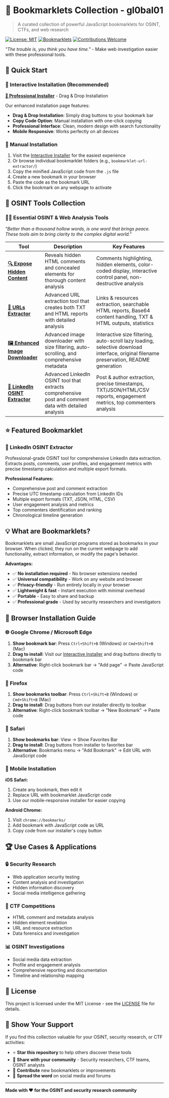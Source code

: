 # 🔖 Bookmarklets Collection - gl0bal01

> A curated collection of powerful JavaScript bookmarklets for OSINT, CTFs, and web research

[![License: MIT](https://img.shields.io/badge/License-MIT-yellow.svg)](https://opensource.org/licenses/MIT)
[![Bookmarklets](https://img.shields.io/badge/bookmarklets-4+-blue.svg)](.)
[![Contributions Welcome](https://img.shields.io/badge/contributions-welcome-brightgreen.svg)](CONTRIBUTING.md)

*"The trouble is, you think you have time."* - Make web investigation easier with these professional tools.

## 🚀 Quick Start

### 📱 Interactive Installation (Recommended)
**[🔖 Professional Installer](install.html)** - Drag & Drop Installation

Our enhanced installation page features:
- **Drag & Drop Installation**: Simply drag buttons to your bookmark bar
- **Copy Code Option**: Manual installation with one-click copying
- **Professional Interface**: Clean, modern design with search functionality
- **Mobile Responsive**: Works perfectly on all devices

### 📖 Manual Installation
1. Visit the [Interactive Installer](install.html) for the easiest experience
2. Or browse individual bookmarklet folders (e.g., `bookmarklet-url-extractor/`)
3. Copy the minified JavaScript code from the `.js` file
4. Create a new bookmark in your browser
5. Paste the code as the bookmark URL
6. Click the bookmark on any webpage to activate

## 📂 OSINT Tools Collection

### 🕵️‍♂️ Essential OSINT & Web Analysis Tools
*"Better than a thousand hollow words, is one word that brings peace. These tools aim to bring clarity to the complex digital world."*

| Tool | Description | Key Features |
|------|-------------|--------------|
| [**🔍 Expose Hidden Content**](bookmarklet-expose-hidden/) | Reveals hidden HTML comments and concealed elements for thorough content analysis | Comments highlighting, hidden elements, color-coded display, interactive control panel, non-destructive analysis |
| [**🔗 URLs Extractor**](bookmarklet-url-extractor/) | Advanced URL extraction tool that creates both TXT and HTML reports with detailed analysis | Links & resources extraction, searchable HTML reports, Base64 content handling, TXT & HTML outputs, statistics |
| [**🖼️ Enhanced Image Downloader**](bookmarklet-image-batch-dl/) | Advanced image downloader with size filtering, auto-scrolling, and comprehensive metadata | Interactive size filtering, auto-scroll lazy loading, selective download interface, original filename preservation, README generation |
| [**📄 LinkedIn OSINT Extractor**](bookmarklet-linkedin-osint-extractor/) | Advanced LinkedIn OSINT tool that extracts comprehensive post and comment data with detailed analysis | Post & author extraction, precise timestamps, TXT/JSON/HTML/CSV reports, engagement metrics, top commenters analysis |

## ⭐ Featured Bookmarklet

### 📄 LinkedIn OSINT Extractor
Professional-grade OSINT tool for comprehensive LinkedIn data extraction. Extracts posts, comments, user profiles, and engagement metrics with precise timestamp calculation and multiple export formats.

**Professional Features:**
- Comprehensive post and comment extraction
- Precise UTC timestamp calculation from LinkedIn IDs
- Multiple export formats (TXT, JSON, HTML, CSV)
- User engagement analysis and metrics
- Top commenters identification and ranking
- Chronological timeline generation

## 💡 What are Bookmarklets?

Bookmarklets are small JavaScript programs stored as bookmarks in your browser. When clicked, they run on the current webpage to add functionality, extract information, or modify the page's behavior.

**Advantages:**
- ✅ **No installation required** - No browser extensions needed
- ✅ **Universal compatibility** - Work on any website and browser
- ✅ **Privacy-friendly** - Run entirely locally in your browser
- ✅ **Lightweight & fast** - Instant execution with minimal overhead
- ✅ **Portable** - Easy to share and backup
- ✅ **Professional grade** - Used by security researchers and investigators

## 🔧 Browser Installation Guide

### 🌐 Google Chrome / Microsoft Edge
1. **Show bookmark bar**: Press `Ctrl+Shift+B` (Windows) or `Cmd+Shift+B` (Mac)
2. **Drag to install**: Visit our [Interactive Installer](install.html) and drag buttons directly to bookmark bar
3. **Alternative**: Right-click bookmark bar → "Add page" → Paste JavaScript code

### 🦊 Firefox
1. **Show bookmarks toolbar**: Press `Ctrl+Shift+B` (Windows) or `Cmd+Shift+B` (Mac)
2. **Drag to install**: Drag buttons from our installer directly to toolbar
3. **Alternative**: Right-click bookmark toolbar → "New Bookmark" → Paste code

### 🧭 Safari
1. **Show bookmarks bar**: View → Show Favorites Bar
2. **Drag to install**: Drag buttons from installer to favorites bar
3. **Alternative**: Bookmarks menu → "Add Bookmark" → Edit URL with JavaScript code

### 📱 Mobile Installation
**iOS Safari:** 
1. Create any bookmark, then edit it
2. Replace URL with bookmarklet JavaScript code
3. Use our mobile-responsive installer for easier copying

**Android Chrome:** 
1. Visit `chrome://bookmarks/`
2. Add bookmark with JavaScript code as URL
3. Copy code from our installer's copy button

## 🏆 Use Cases & Applications

### 🔒 Security Research
- Web application security testing
- Content analysis and investigation
- Hidden information discovery
- Social media intelligence gathering

### 🎯 CTF Competitions
- HTML comment and metadata analysis
- Hidden element revelation
- URL and resource extraction
- Data forensics and investigation

### 📊 OSINT Investigations
- Social media data extraction
- Profile and engagement analysis
- Comprehensive reporting and documentation
- Timeline and relationship mapping

## 📜 License

This project is licensed under the MIT License - see the [LICENSE](LICENSE) file for details.

## 🌟 Show Your Support

If you find this collection valuable for your OSINT, security research, or CTF activities:

- ⭐ **Star this repository** to help others discover these tools
- 🔄 **Share with your community** - Security researchers, CTF teams, OSINT analysts
- 🤝 **Contribute** new bookmarklets or improvements
- 📢 **Spread the word** on social media and forums

---

**Made with ❤️ for the OSINT and security research community**
